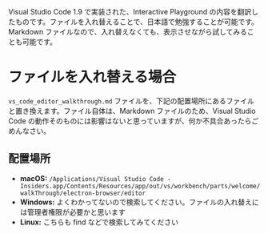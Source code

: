 Visual Studio Code 1.9 で実装された、Interactive Playground の内容を翻訳したものです。ファイルを入れ替えることで、日本語で勉強することが可能です。
Markdown ファイルなので、入れ替えなくても、表示させながら試してみることも可能です。

# ファイルを入れ替える場合
`vs_code_editor_walkthrough.md` ファイルを、下記の配置場所にあるファイルと置き換えます。ファイル自体は、Markdown ファイルのため、Visual Studio Code の動作そのものには影響はないと思っていますが、何か不具合あったらごめんなさい。

## 配置場所
* **macOS:** `/Applications/Visual Studio Code - Insiders.app/Contents/Resources/app/out/vs/workbench/parts/welcome/walkThrough/electron-browser/editor`
* **Windows:** よくわかってないので検索してください。ファイルの入れ替えには管理者権限が必要かと思います
* **Linux:** こちらも find などで検索してみてください
